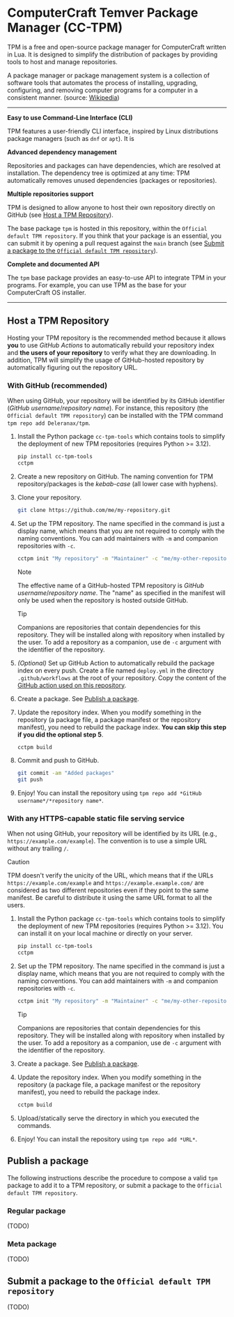 # ComputerCraft Temver Package Manager (CC-TPM)

TPM is a free and open-source package manager for ComputerCraft written in Lua. It is designed to simplify the distribution of packages by
providing tools to host and manage repositories.

A package manager or package management system is a collection of software tools that automates the process of
installing, upgrading, configuring, and removing computer programs for a computer in a consistent manner. (source:
[Wikipedia](https://en.wikipedia.org/wiki/Package_manager))

***

**Easy to use Command-Line Interface (CLI)**

TPM features a user-friendly CLI interface, inspired by Linux distributions package managers (such as `dnf` or `apt`). It
is 

**Advanced dependency management**

Repositories and packages can have dependencies, which are resolved at installation. The dependency tree is optimized at
any time: TPM automatically removes unused dependencies (packages or repositories).

**Multiple repositories support**

TPM is designed to allow anyone to host their own repository directly on GitHub
(see [Host a TPM Repository](#host-a-tpm-repository)).

The base package `tpm` is hosted in this repository, within the `Official default TPM repository`. If you think that
your package is an essential, you can submit it by opening a pull request against the `main` branch (see
[Submit a package to the `Official default TPM repository`](#submit-a-package-to-the-official-default-tpm-repository)).

**Complete and documented API**

The `tpm` base package provides an easy-to-use API to integrate TPM in your programs. For example, you can use TPM as
the base for your ComputerCraft OS installer.

****

## Host a TPM Repository

Hosting your TPM repository is the recommended method because it allows **you** to use *GitHub Actions* to automatically
rebuild your repository index and **the users of your repository** to verify what they are downloading. In addition, TPM
will simplify the usage of GitHub-hosted repository by automatically figuring out the repository URL.

### With GitHub (recommended)

When using GitHub, your repository will be identified by its GitHub identifier (*GitHub username*/*repository name*).
For instance, this repository (the `Official default TPM repository`) can be installed with the TPM command
`tpm repo add Deleranax/tpm`.

1. Install the Python package `cc-tpm-tools` which contains tools to simplify the deployment of new TPM
repositories (requires Python >= 3.12).
    ```bash
    pip install cc-tpm-tools
    cctpm
    ```

2. Create a new repository on GitHub. The naming convention for TPM repository/packages is the *kebab-case* (all lower
case with hyphens).

3. Clone your repository.
   ```bash
   git clone https://github.com/me/my-repository.git
   ```

4. Set up the TPM repository. The name specified in the command is just a display name, which means that you are not
required to comply with the naming conventions. You can add maintainers with `-m` and companion repositories with
`-c`.
   ```bash
   cctpm init "My repository" -m "Maintainer" -c "me/my-other-repository"
   ``` 
   > [!NOTE]
   > The effective name of a GitHub-hosted TPM repository is *GitHub username*/*repository name*. The "name" as specified
   > in the manifest will only be used when the repository is hosted outside GitHub.
   
   > [!TIP]
   > Companions are repositories that contain dependencies for this repository. They will be installed along with
   > repository when installed by the user. To add a repository as a companion, use de `-c` argument with the identifier of
   > the repository.

5. *(Optional)* Set up GitHub Action to automatically rebuild the package index on every push. Create a file named
`deploy.yml` in the directory `.github/workflows` at the root of your repository. Copy the content of the
[GitHub action used on this repository](https://github.com/Deleranax/tpm/blob/main/.github/workflows/deploy.yml).

6. Create a package. See [Publish a package](#publish-a-package).

7. Update the repository index. When you modify something in the repository (a package file, a package manifest or the
repository manifest), you need to rebuild the package index. **You can skip this step if you did the optional step 5**.
   ```bash 
   cctpm build
   ```

8. Commit and push to GitHub.
   ```bash
   git commit -am "Added packages"
   git push
   ```

9. Enjoy! You can install the repository using `tpm repo add *GitHub username*/*repository name*`.

### With any HTTPS-capable static file serving service

When not using GitHub, your repository will be identified by its URL (e.g., `https://example.com/example`). The
convention is to use a simple URL without any trailing `/`.

> [!CAUTION]
> TPM doesn't verify the unicity of the URL, which means that if the URLs `https://example.com/example` and
> `https://example.example.com/` are considered as two different repositories even if they point to the same manifest.
> Be careful to distribute it using the same URL format to all the users.

1. Install the Python package `cc-tpm-tools` which contains tools to simplify the deployment of new TPM
repositories (requires Python >= 3.12). You can install it on your local machine or directly on your server.
    ```bash
    pip install cc-tpm-tools
    cctpm
    ```

2. Set up the TPM repository. The name specified in the command is just a display name, which means that you are not
required to comply with the naming conventions. You can add maintainers with `-m` and companion repositories with
`-c`.
   ```bash
   cctpm init "My repository" -m "Maintainer" -c "me/my-other-repository"
   ```
   
   > [!TIP]
   > Companions are repositories that contain dependencies for this repository. They will be installed along with
   > repository when installed by the user. To add a repository as a companion, use de `-c` argument with the identifier of
   > the repository.

3. Create a package. See [Publish a package](#publish-a-package).

4. Update the repository index. When you modify something in the repository (a package file, a package manifest or the
repository manifest), you need to rebuild the package index.
   ```bash 
   cctpm build
   ```
5. Upload/statically serve the directory in which you executed the commands.

6. Enjoy! You can install the repository using `tpm repo add *URL*`.

## Publish a package

The following instructions describe the procedure to compose a valid `tpm` package to add it to a TPM repository, or
submit a package to the `Official default TPM repository`.

### Regular package

(TODO)

### Meta package

(TODO)

## Submit a package to the `Official default TPM repository`

(TODO)